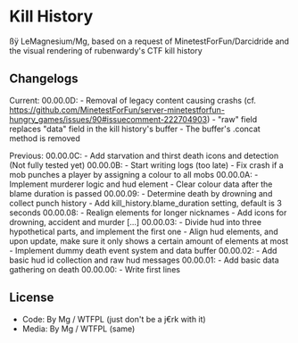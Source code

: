 Kill History
============

ßÿ LeMagnesium/Mg, based on a request of MinetestForFun/Darcidride and the visual rendering of rubenwardy's CTF kill history

## Changelogs

Current:
00.00.0D: - Removal of legacy content causing crashs (cf. https://github.com/MinetestForFun/server-minetestforfun-hungry_games/issues/90#issuecomment-222704903)
	  - "raw" field replaces "data" field in the kill history's buffer
	  - The buffer's .concat method is removed

Previous:
00.00.0C: - Add starvation and thirst death icons and detection (Not fully tested yet)
00.00.0B: - Start writing logs (too late)
	  - Fix crash if a mob punches a player by assigning a colour to all mobs
00.00.0A: - Implement murderer logic and hud element
	  - Clear colour data after the blame duration is passed
00.00.09: - Determine death by drowning and collect punch history
	  - Add kill_history.blame_duration setting, default is 3 seconds
00.00.08: - Realign elements for longer nicknames
	  - Add icons for drowning, accident and murder
[...]
00.00.03: - Divide hud into three hypothetical parts, and implement the first one
	  - Align hud elements, and upon update, make sure it only shows a certain amount of elements at most
	  - Implement dummy death event system and data buffer
00.00.02: - Add basic hud id collection and raw hud messages
00.00.01: - Add basic data gathering on death
00.00.00: - Write first lines

## License
   - Code: By Mg / WTFPL (just don't be a j€rk with it)
   - Media: By Mg / WTFPL (same)
